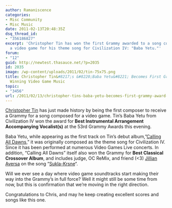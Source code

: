 ```yaml
---
author: Ramaniscence
categories:
- Misc Community
- Misc Music
date: 2011-02-13T20:48:35Z
dsq_thread_id:
- "356186827"
excerpt: 'Christopher Tin has won the first Grammy awarded to a song composed for
  a video game for his theme song for Civilization IV: "Baba Yetu."'
forum:
- "12"
guid: http://newtest.thasauce.net/?p=2035
id: 2035
image: /wp-content/uploads/2011/02/tin-75x75.png
title: Christopher Tin&#8217;s &#8220;Baba Yetu&#8221; Becomes First Grammy Award
  Winning Video Game Music
topic:
- "3456"
url: /2011/02/13/christopher-tins-baba-yetu-becomes-first-grammy-award-winning-video-game-music/
---
```


[Christopher Tin](http://www.christophertin.com) has just made history by being the first composer to receive a Grammy for a song composed for a video game. Tin&#8217;s Baba Yetu from Civilization IV won the award for **Best Instrumental Arrangement Accompanying Vocalist(s)** at the 53rd Grammy Awards this evening.



Baba Yetu, while appearing as the first track on Tin&#8217;s debut album,&#8221;[Calling All Dawns,](http://www.christophertin.com/callingalldawns.html)&#8221; it was originally composed as the theme song for Civilization IV. Since it has been performed at numerous Video Games Live concerts. In addition, &#8220;Calling All Dawns&#8221; itself also won the Grammy for **Best Classical Crossover Album**, and includes judge, OC ReMix, and friend (<3) [Jillian Aversa](http://jillianaversa.com/) on the song &#8220;[Sukla-Krsne](http://www.christophertin.com/assets/lyrics/11Sukla-Krsne.html)&#8220;.

Will we ever see a day where video game soundtracks start making their way into the Grammy&#8217;s in full force? Well it might still be some time from now, but this is confirmation that we&#8217;re moving in the right direction.

Congratulations to Chris, and may he keep creating excellent scores and songs like this one.